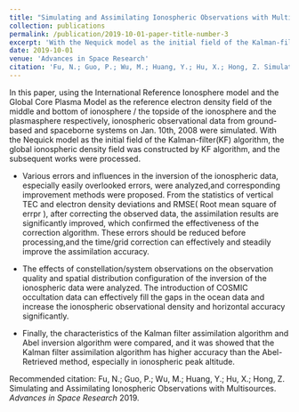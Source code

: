 ```yaml
---
title: "Simulating and Assimilating Ionospheric Observations with Multisources."
collection: publications
permalink: /publication/2019-10-01-paper-title-number-3
excerpt: 'With the Nequick model as the initial field of the Kalman-filter(KF) algorithm, the global ionospheric density field was constructed by KF algorithm, and the subsequent works were processed.'
date: 2019-10-01
venue: 'Advances in Space Research'
citation: 'Fu, N.; Guo, P.; Wu, M.; Huang, Y.; Hu, X.; Hong, Z. Simulating and Assimilating Ionospheric Observations with Multisources. <i>Advances in Space Research</i> 2019.'
---
```


In this paper, using the International Reference Ionosphere model and  the Global Core Plasma Model as the reference electron density field of the middle and bottom of ionosphere / the topside of the ionosphere and the plasmasphere respectively, ionospheric observational data from ground-based and spaceborne systems on Jan. 10th, 2008 were simulated. With the Nequick model as the initial field of the Kalman-filter(KF) algorithm, the global ionospheric density field was constructed by KF algorithm, and the subsequent works were processed.
    
 *   Various errors and influences in the inversion of the ionospheric data, especially easily overlooked errors, were analyzed,and corresponding improvement methods were proposed. From the statistics of vertical TEC and electron density deviations and RMSE( Root mean square of errpr ), after correcting the observed data, the assimilation results are significantly improved, which confirmed the effectiveness of the correction algorithm. These errors should be reduced before processing,and the time/grid correction can effectively and steadily improve the assimilation accuracy.

*	The effects of constellation/system observations on the observation quality and spatial distribution configuration of the inversion of the ionospheric data were analyzed. The introduction of COSMIC occultation data can effectively fill the gaps in the ocean data and increase the ionospheric observational density and horizontal accuracy significantly.
	
*	Finally, the characteristics of the Kalman filter assimilation algorithm and Abel inversion algorithm were compared, and it was showed that the Kalman filter assimilation algorithm has higher accuracy than the Abel-Retrieved method, especially in ionospheric peak altitude.

Recommended citation: Fu, N.; Guo, P.; Wu, M.; Huang, Y.; Hu, X.; Hong, Z. Simulating and Assimilating Ionospheric Observations with Multisources. <i>Advances in Space Research</i> 2019.
